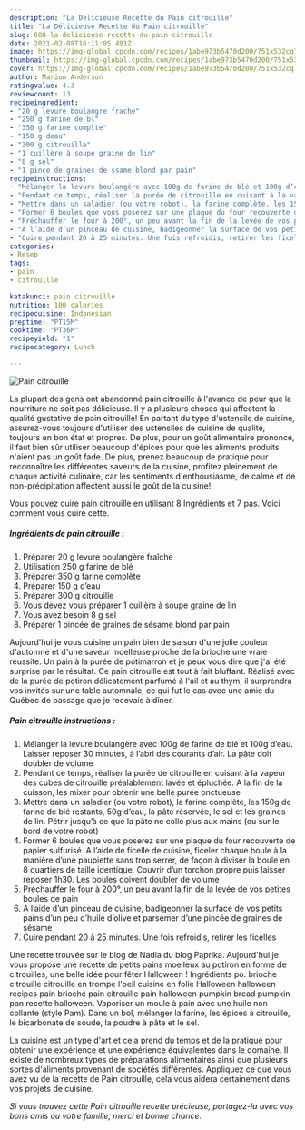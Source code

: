 ```yaml
---
description: "La Délicieuse Recette du Pain citrouille"
title: "La Délicieuse Recette du Pain citrouille"
slug: 688-la-delicieuse-recette-du-pain-citrouille
date: 2021-02-08T16:11:05.491Z
image: https://img-global.cpcdn.com/recipes/1abe973b5470d200/751x532cq70/pain-citrouille-photo-principale-de-la-recette.jpg
thumbnail: https://img-global.cpcdn.com/recipes/1abe973b5470d200/751x532cq70/pain-citrouille-photo-principale-de-la-recette.jpg
cover: https://img-global.cpcdn.com/recipes/1abe973b5470d200/751x532cq70/pain-citrouille-photo-principale-de-la-recette.jpg
author: Marion Anderson
ratingvalue: 4.3
reviewcount: 13
recipeingredient:
- "20 g levure boulangre frache"
- "250 g farine de bl"
- "350 g farine complte"
- "150 g deau"
- "300 g citrouille"
- "1 cuillère à soupe graine de lin"
- "8 g sel"
- "1 pince de graines de ssame blond par pain"
recipeinstructions:
- "Mélanger la levure boulangère avec 100g de farine de blé et 100g d’eau. Laisser reposer 30 minutes, à l’abri des courants d’air. La pâte doit doubler de volume"
- "Pendant ce temps, réaliser la purée de citrouille en cuisant à la vapeur des cubes de citrouille préalablement lavée et épluchée. A la fin de la cuisson, les mixer pour obtenir une belle purée onctueuse"
- "Mettre dans un saladier (ou votre robot), la farine complète, les 150g de farine de blé restants, 50g d’eau, la pâte réservée, le sel et les graines de lin. Pétrir jusqu’à ce que la pâte ne colle plus aux mains (ou sur le bord de votre robot)"
- "Former 6 boules que vous poserez sur une plaque du four recouverte de papier sulfurisé. A l’aide de ficelle de cuisine, ficeler chaque boule à la manière d’une paupiette sans trop serrer, de façon à diviser la boule en 8 quartiers de taille identique. Couvrir d’un torchon propre puis laisser reposer 1h30. Les boules doivent doubler de volume"
- "Préchauffer le four à 200°, un peu avant la fin de la levée de vos petites boules de pain"
- "A l’aide d’un pinceau de cuisine, badigeonner la surface de vos petits pains d’un peu d’huile d’olive et parsemer d’une pincée de graines de sésame"
- "Cuire pendant 20 à 25 minutes. Une fois refroidis, retirer les ficelles"
categories:
- Resep
tags:
- pain
- citrouille

katakunci: pain citrouille 
nutrition: 100 calories
recipecuisine: Indonesian
preptime: "PT15M"
cooktime: "PT36M"
recipeyield: "1"
recipecategory: Lunch

---
```



![Pain citrouille](https://img-global.cpcdn.com/recipes/1abe973b5470d200/751x532cq70/pain-citrouille-photo-principale-de-la-recette.jpg)

La plupart des gens ont abandonné pain citrouille à l'avance de peur que la nourriture ne soit pas délicieuse. Il y a plusieurs choses qui affectent la qualité gustative de pain citrouille! En partant du type d'ustensile de cuisine, assurez-vous toujours d'utiliser des ustensiles de cuisine de qualité, toujours en bon état et propres. De plus, pour un goût alimentaire prononcé, il faut bien sûr utiliser beaucoup d'épices pour que les aliments produits n'aient pas un goût fade. De plus, prenez beaucoup de pratique pour reconnaître les différentes saveurs de la cuisine, profitez pleinement de chaque activité culinaire, car les sentiments d'enthousiasme, de calme et de non-précipitation affectent aussi le goût de la cuisine!

<!--inarticleads1-->

Vous pouvez cuire pain citrouille en utilisant 8 Ingrédients et 7 pas. Voici comment vous cuire cette.

##### Ingrédients de pain citrouille :

1. Préparer 20 g levure boulangère fraîche
1. Utilisation 250 g farine de blé
1. Préparer 350 g farine complète
1. Préparer 150 g d’eau
1. Préparer 300 g citrouille
1. Vous devez vous préparer 1 cuillère à soupe graine de lin
1. Vous avez besoin 8 g sel
1. Préparer 1 pincée de graines de sésame blond par pain


Aujourd&#39;hui je vous cuisine un pain bien de saison d&#39;une jolie couleur d&#39;automne et d&#39;une saveur moelleuse proche de la brioche une vraie réussite. Un pain à la purée de potimarron et je peux vous dire que j&#39;ai été surprise par le résultat. Ce pain citrouille est tout à fait bluffant. Réalisé avec de la purée de potiron délicatement parfumé à l&#39;ail et au thym, il surprendra vos invités sur une table automnale, ce qui fut le cas avec une amie du Québec de passage que je recevais à dîner. 

<!--inarticleads2-->

##### Pain citrouille instructions :

1. Mélanger la levure boulangère avec 100g de farine de blé et 100g d’eau. Laisser reposer 30 minutes, à l’abri des courants d’air. La pâte doit doubler de volume
1. Pendant ce temps, réaliser la purée de citrouille en cuisant à la vapeur des cubes de citrouille préalablement lavée et épluchée. A la fin de la cuisson, les mixer pour obtenir une belle purée onctueuse
1. Mettre dans un saladier (ou votre robot), la farine complète, les 150g de farine de blé restants, 50g d’eau, la pâte réservée, le sel et les graines de lin. Pétrir jusqu’à ce que la pâte ne colle plus aux mains (ou sur le bord de votre robot)
1. Former 6 boules que vous poserez sur une plaque du four recouverte de papier sulfurisé. A l’aide de ficelle de cuisine, ficeler chaque boule à la manière d’une paupiette sans trop serrer, de façon à diviser la boule en 8 quartiers de taille identique. Couvrir d’un torchon propre puis laisser reposer 1h30. Les boules doivent doubler de volume
1. Préchauffer le four à 200°, un peu avant la fin de la levée de vos petites boules de pain
1. A l’aide d’un pinceau de cuisine, badigeonner la surface de vos petits pains d’un peu d’huile d’olive et parsemer d’une pincée de graines de sésame
1. Cuire pendant 20 à 25 minutes. Une fois refroidis, retirer les ficelles


Une recette trouvée sur le blog de Nadia du blog Paprika. Aujourd&#39;hui je vous propose une recette de petits pains moelleux au potiron en forme de citrouilles, une belle idée pour fêter Halloween ! Ingrédients po. brioche citrouille citrouille en trompe l&#39;oeil cuisine en folie Halloween halloween recipes pain brioché pain citrouille pain halloween pumpkin bread pumpkin pan recette halloween. Vaporiser un moule à pain avec une huile non collante (style Pam). Dans un bol, mélanger la farine, les épices à citrouille, le bicarbonate de soude, la poudre à pâte et le sel. 

<!--inarticleads1-->

<p>
La cuisine est un type d'art et cela prend du temps et de la pratique pour obtenir une expérience et une expérience équivalentes dans le domaine. Il existe de nombreux types de préparations alimentaires ainsi que plusieurs sortes d'aliments provenant de sociétés différentes. Appliquez ce que vous avez vu de la recette de Pain citrouille, cela vous aidera certainement dans vos projets de cuisine.
</p>

<p>
<i>Si vous trouvez cette Pain citrouille recette précieuse, partagez-la avec vos bons amis ou votre famille, merci et bonne chance.</i>
</p>
